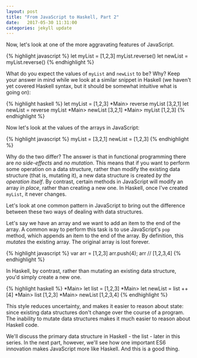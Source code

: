 ```yaml
---
layout: post
title: "From JavaScript to Haskell, Part 2"
date:   2017-05-30 11:31:00
categories: jekyll update
---
```


Now, let's look at one of the more aggravating features of JavaScript.

{% highlight javascript %}
let myList = [1,2,3]
myList.reverse()
let newList = myList.reverse()
{% endhighlight %}

What do you expect the values of `myList` and `newList` to be? Why? Keep your answer in mind while we look at a similar snippet in Haskell (we haven't yet covered Haskell syntax, but it should be somewhat intuitive what is going on):

{% highlight haskell %}
let myList = [1,2,3]
*Main> reverse myList
[3,2,1]
let newList = reverse myList
*Main> newList
[3,2,1]
*Main> myList
[1,2,3]
{% endhighlight %}

Now let's look at the values of the arrays in JavaScript:

{% highlight javascript %}
myList = [3,2,1]
newList = [1,2,3]
{% endhighlight %}

Why do the two differ? The answer is that in functional programming there are _no side-effects_ and _no mutation_. This means that if you want to perform some operation on a data structure, rather than modify the existing data structure (that is, mutating it), a new data structure is created _by the operation itself_. By contrast, certain methods in JavaScript will modify an array _in place_, rather than creating a new one. In Haskell, once I've created `myList`, it never changes.

Let's look at one common pattern in JavaScript to bring out the difference between these two ways of dealing with data structures.

Let's say we have an array and we want to add an item to the end of the array. A common way to perform this task is to use JavaScript's `pop` method, which appends an item to the end of the array. By definition, this _mutates_ the existing array. The original array is lost forever.

{% highlight javascript %}
var arr = [1,2,3]
arr.push(4);
arr // [1,2,3,4]
{% endhighlight %}

In Haskell, by contrast, rather than mutating an existing data structure, you'd simply create a new one.

{% highlight haskell %}
*Main> let list  = [1,2,3]
*Main> let newList = list ++ [4]
*Main> list
[1,2,3]
*Main> newList
[1,2,3,4]
{% endhighlight %}

This style reduces uncertainty, and makes it easier to reason about state: since existing data structures don't change over the course of a program. The inability to mutate data structures makes it much easier to reason about Haskell code.

We'll discuss the primary data structure in Haskell - the list - later in this series. In the next part, however, we'll see how one important ES6 innovation makes JavaScript more like Haskell. And this is a good thing.